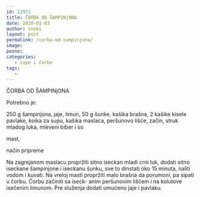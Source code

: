 ```yaml
---
id: 12971
title: ČORBA OD ŠAMPINjONA
date: 2020-01-03
author: sneki
layout: post
permalink: /corba-od-sampinjona/
image: 
posno: 
categories:
   - supe i čorbe
tags:
   -
---
```

ČORBA OD ŠAMPINjONA

Potrebno je:

250 g šampinjona, 
 jaje, limun,
50 g šunke, 
 kašika brašna,
2 kašike kisele pavlake, 
 koika za supu,
kašika maslaca, 
 peršunovo lišće, začin,
struk mladog luka, 
 mleveni biber i so

mast,

 

način pripreme

Na zagrejanom maslacu propržiti sitno iseckan
mladi crni luk, dodati sitno iseckane šampinjone i
iseckanu šunku, sve to dinstati oko 15 minuta, naliti
vodom i kuvati. Na vreloj masti propržiti malo brašna
da porumoni, pa sipati u čorbu. Čorbu začiniti sa iseck-
anim peršunovim lišćem i na kolutove isečenim
limunom. Pre služenja dodati umućeno jaje i pavlaku.

  

